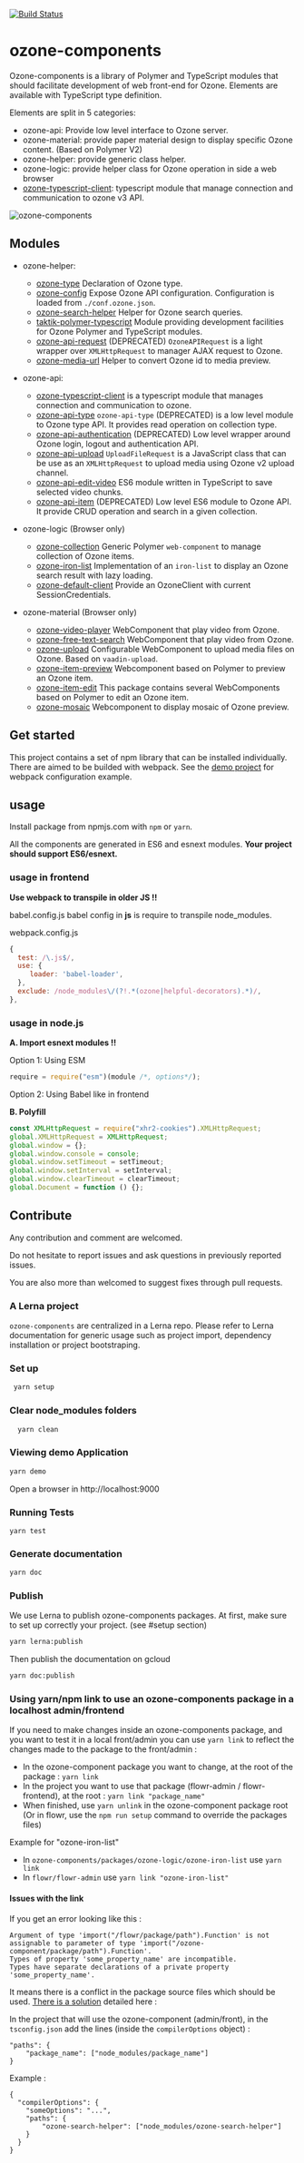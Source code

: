 [![Build Status](https://travis-ci.org/taktik/ozone-components.svg?branch=master)](https://travis-ci.org/taktik/ozone-components)

# ozone-components

Ozone-components is a library of Polymer and TypeScript modules that should facilitate development of web front-end for Ozone.
Elements are available with TypeScript type definition.

Elements are split in 5 categories:

- ozone-api: Provide low level interface to Ozone server.
- ozone-material: provide paper material design to display specific Ozone content. (Based on Polymer V2)
- ozone-helper: provide generic class helper.
- ozone-logic: provide helper class for Ozone operation in side a web browser
- [ozone-typescript-client](packages/ozone-typescript-client): typescript module that manage connection and communication to ozone v3 API.

![ozone-components](modules/docs-ressources/ozone-components.png)

## Modules

- ozone-helper:

  - [ozone-type](packages/ozone-helper/ozone-type) Declaration of Ozone type.
  - [ozone-config](packages/ozone-helper/ozone-config) Expose Ozone API configuration. Configuration is loaded from `./conf.ozone.json`.
  - [ozone-search-helper](packages/ozone-helper/ozone-search-helper) Helper for Ozone search queries.
  - [taktik-polymer-typescript](packages/ozone-helper/taktik-polymer-typescript) Module providing development facilities for Ozone Polymer and TypeScript modules.
  - [ozone-api-request](packages/ozone-helper/ozone-api-request) (DEPRECATED) `OzoneAPIRequest` is a light wrapper over `XMLHttpRequest` to manager AJAX request to Ozone.
  - [ozone-media-url](packages/ozone-logic/ozone-media-url) Helper to convert Ozone id to media preview.

- ozone-api:
  - [ozone-typescript-client](packages/ozone-typescript-client) is a typescript module that manages connection and communication to ozone.
  - [ozone-api-type](packages/ozone-api/ozone-api-type) `ozone-api-type` (DEPRECATED) is a low level module to Ozone type API. It provides read operation on collection type.
  - [ozone-api-authentication](packages/ozone-api/ozone-api-authentication) (DEPRECATED) Low level wrapper around Ozone login, logout and authentication API.
  - [ozone-api-upload](packages/ozone-api/ozone-api-upload) `UploadFileRequest` is a JavaScript class that can be use as an `XMLHttpRequest` to upload media using Ozone v2 upload channel.
  - [ozone-api-edit-video](packages/ozone-api/ozone-api-edit-video) ES6 module written in TypeScript to save selected video chunks.
  - [ozone-api-item](packages/ozone-api/ozone-api-item) (DEPRECATED) Low level ES6 module to Ozone API. It provide CRUD operation and search in a given collection.
- ozone-logic (Browser only)

  - [ozone-collection](packages/ozone-logic/ozone-collection) Generic Polymer `web-component` to manage collection of Ozone items.
  - [ozone-iron-list](packages/ozone-logic/ozone-iron-list) Implementation of an `iron-list` to display an Ozone search result with lazy loading.
  - [ozone-default-client](packages/ozone-helper/ozone-default-client) Provide an OzoneClient with current SessionCredentials.

- ozone-material (Browser only)
  - [ozone-video-player](packages/ozone-material/ozone-video-player) WebComponent that play video from Ozone.
  - [ozone-free-text-search](packages/ozone-material/ozone-free-text-search) WebComponent that play video from Ozone.
  - [ozone-upload](packages/ozone-material/ozone-upload) Configurable WebComponent to upload media files on Ozone. Based on `vaadin-upload`.
  - [ozone-item-preview](packages/ozone-material/ozone-item-preview) Webcomponent based on Polymer to preview an Ozone item.
  - [ozone-item-edit](packages/ozone-material/ozone-item-edit) This package contains several WebComponents based on Polymer to edit an Ozone item.
  - [ozone-mosaic](packages/ozone-material/ozone-mosaic) Webcomponent to display mosaic of Ozone preview.

## Get started

This project contains a set of npm library that can be installed individually.
There are aimed to be builded with webpack.
See the [demo project](demo.html) for webpack configuration example.

## usage

Install package from npmjs.com with `npm` or `yarn`.

All the components are generated in ES6 and esnext modules. **Your project should support ES6/esnext.**

### usage in frontend

**Use webpack to transpile in older JS !!**

babel.config.js babel config in **js** is require to transpile node_modules.

webpack.config.js

```javascript
{
  test: /\.js$/,
  use: {
     loader: 'babel-loader',
  },
  exclude: /node_modules\/(?!.*(ozone|helpful-decorators).*)/,
},
```

### usage in node.js

**A. Import esnext modules !!**

Option 1: Using ESM

```javascript
require = require("esm")(module /*, options*/);
```

Option 2: Using Babel like in frontend

**B. Polyfill**

```javascript
const XMLHttpRequest = require("xhr2-cookies").XMLHttpRequest;
global.XMLHttpRequest = XMLHttpRequest;
global.window = {};
global.window.console = console;
global.window.setTimeout = setTimeout;
global.window.setInterval = setInterval;
global.window.clearTimeout = clearTimeout;
global.Document = function () {};
```

## Contribute

Any contribution and comment are welcomed.

Do not hesitate to report issues and ask questions in previously reported issues.

You are also more than welcomed to suggest fixes through pull requests.

### A Lerna project

`ozone-components` are centralized in a Lerna repo. Please refer to Lerna documentation for generic usage such as project import, dependency installation or project bootstraping.

### Set up

```bash
 yarn setup
```

### Clear node_modules folders

```bash
  yarn clean
```

### Viewing demo Application

```bash
yarn demo
```

Open a browser in http://localhost:9000

### Running Tests

```
yarn test
```

### Generate documentation

```bash
yarn doc
```

### Publish

We use Lerna to publish ozone-components packages.
At first, make sure to set up correctly your project. (see #setup section)

```bash
yarn lerna:publish
```

Then publish the documentation on gcloud

```bash
yarn doc:publish
```

### Using yarn/npm link to use an ozone-components package in a localhost admin/frontend

If you need to make changes inside an ozone-components package, and you want to test it in a local front/admin
you can use `yarn link` to reflect the changes made to the package to the front/admin  :

* In the ozone-component package you want to change, at the root of the package : `yarn link`
* In the project you want to use that package (flowr-admin / flowr-frontend), at the root : `yarn link "package_name"`
* When finished, use `yarn unlink` in the ozone-component package root (Or in flowr, use the `npm run setup` command to override the packages files)

Example for "ozone-iron-list"
* In `ozone-components/packages/ozone-logic/ozone-iron-list` use `yarn link`
* In `flowr/flowr-admin` use `yarn link "ozone-iron-list"`

#### Issues with the link
If you get an error looking like this :
```
Argument of type 'import("/flowr/package/path").Function' is not assignable to parameter of type 'import("/ozone-component/package/path").Function'.
Types of property 'some_property_name' are incompatible.
Types have separate declarations of a private property 'some_property_name'.
```

It means there is a conflict in the package source files which should be used. [There is a solution](https://github.com/Microsoft/typescript/issues/6496#issuecomment-384786222)
detailed here :

In the project that will use the ozone-component (admin/front), in the `tsconfig.json` add the lines (inside the `compilerOptions` object) :
```
"paths": {
    "package_name": ["node_modules/package_name"]
}
```

Example :
```
{
  "compilerOptions": {
    "someOptions": "...",
    "paths": {
        "ozone-search-helper": ["node_modules/ozone-search-helper"]
    }
  }
}

```
